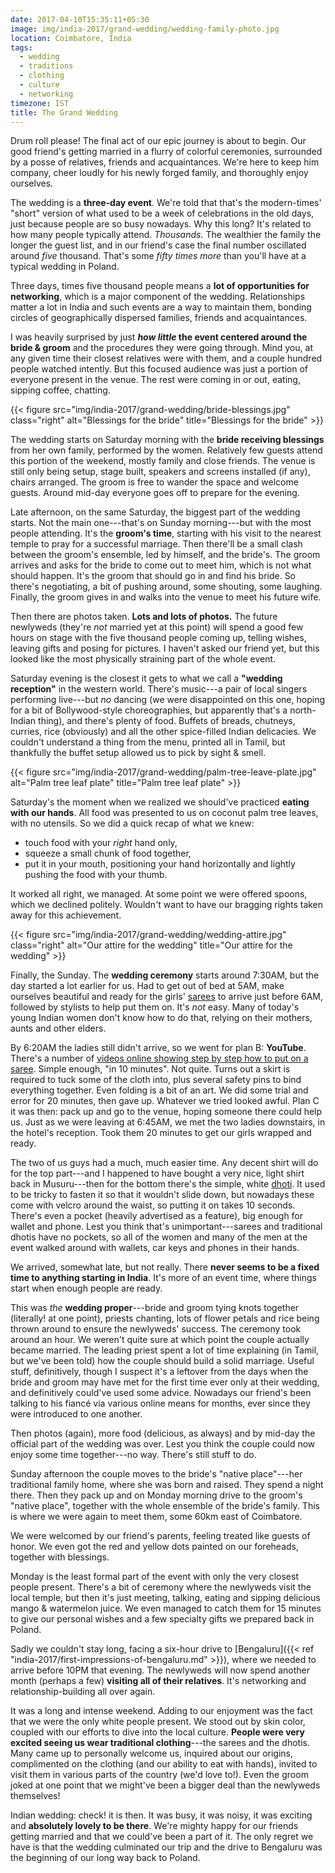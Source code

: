 ```yaml
---
date: 2017-04-10T15:35:11+05:30
image: img/india-2017/grand-wedding/wedding-family-photo.jpg
location: Coimbatore, India
tags:
  - wedding
  - traditions
  - clothing
  - culture
  - networking
timezone: IST
title: The Grand Wedding
---
```


Drum roll please! The final act of our epic journey is about to begin. Our good friend's getting married in a flurry of colorful ceremonies, surrounded by a posse of relatives, friends and acquaintances. We're here to keep him company, cheer loudly for his newly forged family, and thoroughly enjoy ourselves.

<!--more-->

The wedding is a __three-day event__. We're told that that's the modern-times' "short" version of what used to be a week of celebrations in the old days, just because people are so busy nowadays. Why this long? It's related to how many people typically attend. _Thousands._ The wealthier the family the longer the guest list, and in our friend's case the final number oscillated around _five_ thousand. That's some _fifty times more_ than you'll have at a typical wedding in Poland.

Three days, times five thousand people means a __lot of opportunities for networking__, which is a major component of the wedding. Relationships matter a lot in India and such events are a way to maintain them, bonding circles of geographically dispersed families, friends and acquaintances.

I was heavily surprised by just **_how little_ the event centered around the bride & groom** and the procedures they were going through. Mind you, at any given time their closest relatives were with them, and a couple hundred people watched intently. But this focused audience was just a portion of everyone present in the venue. The rest were coming in or out, eating, sipping coffee, chatting.

{{< figure src="img/india-2017/grand-wedding/bride-blessings.jpg" class="right" alt="Blessings for the bride" title="Blessings for the bride" >}}

The wedding starts on Saturday morning with the __bride receiving blessings__ from her own family, performed by the women. Relatively few guests attend this portion of the weekend, mostly family and close friends. The venue is still only being setup, stage built, speakers and screens installed (if any), chairs arranged. The groom is free to wander the space and welcome guests. Around mid-day everyone goes off to prepare for the evening.

Late afternoon, on the same Saturday, the biggest part of the wedding starts. Not the main one---that's on Sunday morning---but with the most people attending. It's the __groom's time__, starting with his visit to the nearest temple to pray for a successful marriage. Then there'll be a small clash between the groom's ensemble, led by himself, and the bride's. The groom arrives and asks for the bride to come out to meet him, which is not what should happen. It's the groom that should go in and find his bride. So there's negotiating, a bit of pushing around, some shouting, some laughing. Finally, the groom gives in and walks into the venue to meet his future wife.

Then there are photos taken. __Lots and lots of photos.__ The future newlyweds (they're _not_ married yet at this point) will spend a good few hours on stage with the five thousand people coming up, telling wishes, leaving gifts and posing for pictures. I haven't asked our friend yet, but this looked like the most physically straining part of the whole event.

Saturday evening is the closest it gets to what we call a __"wedding reception"__ in the western world. There's music---a pair of local singers performing live---but _no_ dancing (we were disappointed on this one, hoping for a bit of Bollywood-style choreographies, but apparently that's a north-Indian thing), and there's plenty of food. Buffets of breads, chutneys, curries, rice (obviously) and all the other spice-filled Indian delicacies. We couldn't understand a thing from the menu, printed all in Tamil, but thankfully the buffet setup allowed us to pick by sight & smell.

{{< figure src="img/india-2017/grand-wedding/palm-tree-leave-plate.jpg" alt="Palm tree leaf plate" title="Palm tree leaf plate" >}}

Saturday's the moment when we realized we should've practiced __eating with our hands__. All food was presented to us on coconut palm tree leaves, with no utensils. So we did a quick recap of what we knew:

* touch food with your _right_ hand only,
* squeeze a small chunk of food together,
* put it in your mouth, positioning your hand horizontally and lightly pushing the food with your thumb.

It worked all right, we managed. At some point we were offered spoons, which we declined politely. Wouldn't want to have our bragging rights taken away for this achievement.

{{< figure src="img/india-2017/grand-wedding/wedding-attire.jpg" class="right" alt="Our attire for the wedding" title="Our attire for the wedding" >}}

Finally, the Sunday. The __wedding ceremony__ starts around 7:30AM, but the day started a lot earlier for us. Had to get out of bed at 5AM, make ourselves beautiful and ready for the girls' [sarees][wp-saree] to arrive just before 6AM, followed by stylists to help put them on. It's _not_ easy. Many of today's young Indian women don't know how to do that, relying on their mothers, aunts and other elders.

By 6:20AM the ladies still didn't arrive, so we went for plan B: __YouTube__. There's a number of [videos online showing step by step how to put on a saree][yt-how-to-dress-saree]. Simple enough, "in 10 minutes". Not quite. Turns out a skirt is required to tuck some of the cloth into, plus several safety pins to bind everything together. Even folding is a bit of an art. We did some trial and error for 20 minutes, then gave up. Whatever we tried looked awful. Plan C it was then: pack up and go to the venue, hoping someone there could help us. Just as we were leaving at 6:45AM, we met the two ladies downstairs, in the hotel's reception. Took them 20 minutes to get our girls wrapped and ready.

The two of us guys had a much, much easier time. Any decent shirt will do for the top part---and I happened to have bought a very nice, light shirt back in Musuru---then for the bottom there's the simple, white [dhoti][wp-dhoti]. It used to be tricky to fasten it so that it wouldn't slide down, but nowadays these come with velcro around the waist, so putting it on takes 10 seconds. There's even a pocket (heavily advertised as a feature), big enough for wallet and phone. Lest you think that's unimportant---sarees and traditional dhotis have no pockets, so all of the women and many of the men at the event walked around with wallets, car keys and phones in their hands.

We arrived, somewhat late, but not really. There __never seems to be a fixed time to anything starting in India__. It's more of an event time, where things start when enough people are ready.

This was _the_ **wedding proper**---bride and groom tying knots together (literally! at one point), priests chanting, lots of flower petals and rice being thrown around to ensure the newlyweds' success. The ceremony took around an hour. We weren't quite sure at which point the couple actually became married. The leading priest spent a lot of time explaining (in Tamil, but we've been told) how the couple should build a solid marriage. Useful stuff, definitively, though I suspect it's a leftover from the days when the bride and groom may have met for the first time ever only at their wedding, and definitively could've used some advice. Nowadays our friend's been talking to his fiancé via various online means for months, ever since they were introduced to one another.

Then photos (again), more food (delicious, as always) and by mid-day the official part of the wedding was over. Lest you think the couple could now enjoy some time together---no way. There's still stuff to do.

Sunday afternoon the couple moves to the bride's "native place"---her traditional family home, where she was born and raised. They spend a night there. Then they pack up and on Monday morning drive to the groom's "native place", together with the whole ensemble of the bride's family. This is where we were again to meet them, some 60km east of Coimbatore.

We were welcomed by our friend's parents, feeling treated like guests of honor. We even got the red and yellow dots painted on our foreheads, together with blessings.

Monday is the least formal part of the event with only the very closest people present. There's a bit of ceremony where the newlyweds visit the local temple, but then it's just meeting, talking, eating and sipping delicious mango & watermelon juice. We even managed to catch them for 15 minutes to give our personal wishes and a few specialty gifts we prepared back in Poland.

Sadly we couldn't stay long, facing a six-hour drive to [Bengaluru]({{< ref "india-2017/first-impressions-of-bengaluru.md" >}}), where we needed to arrive before 10PM that evening. The newlyweds will now spend another month (perhaps a few) __visiting all of their relatives__. It's networking and relationship-building all over again.

It was a long and intense weekend. Adding to our enjoyment was the fact that we were the only white people present. We stood out by skin color, coupled with our efforts to dive into the local culture. __People were very excited seeing us wear traditional clothing__---the sarees and the dhotis. Many came up to personally welcome us, inquired about our origins, complimented on the clothing (and our ability to eat with hands), invited to visit them in various parts of the country (we'd love to!). Even the groom joked at one point that we might've been a bigger deal than the newlyweds themselves!

Indian wedding: check! it is then. It was busy, it was noisy, it was exciting and __absolutely lovely to be there__. We're mighty happy for our friends getting married and that we could've been a part of it. The only regret we have is that the wedding culminated our trip and the drive to Bengaluru was the beginning of our long way back to Poland.

[wp-dhoti]: https://en.wikipedia.org/wiki/Dhoti
[wp-saree]: https://en.wikipedia.org/wiki/Sari
[yt-how-to-dress-saree]: https://www.youtube.com/results?search_query=how+to+wear+saree
